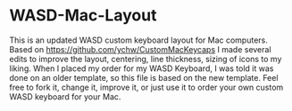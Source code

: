 # WASD-Mac-Layout
This is an updated WASD custom keyboard layout for Mac computers.
Based on https://github.com/ychw/CustomMacKeycaps
I made several edits to improve the layout, centering, line thickness, sizing of icons to my liking.
When I placed my order for my WASD Keyboard, I was told it was done on an older template, so this file is based on the new template.
Feel free to fork it, change it, improve it, or just use it to order your own custom WASD keyboard for your Mac.

